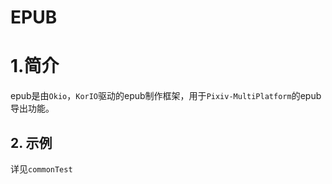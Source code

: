 # EPUB

# 1.简介

epub是由`Okio`，`KorIO`驱动的epub制作框架，用于`Pixiv-MultiPlatform`的epub导出功能。

## 2. 示例

详见`commonTest`